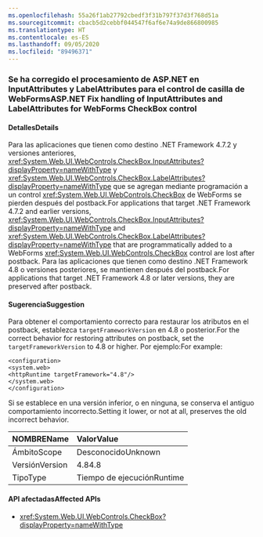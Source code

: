 ```yaml
---
ms.openlocfilehash: 55a26f1ab27792cbedf3f31b797f37d3f768d51a
ms.sourcegitcommit: cbacb5d2cebbf044547f6af6e74a9de866800985
ms.translationtype: HT
ms.contentlocale: es-ES
ms.lasthandoff: 09/05/2020
ms.locfileid: "89496371"
---
```

### <a name="aspnet-fix-handling-of-inputattributes-and-labelattributes-for-webforms-checkbox-control"></a><span data-ttu-id="eb50c-101">Se ha corregido el procesamiento de ASP.NET en InputAttributes y LabelAttributes para el control de casilla de WebForms</span><span class="sxs-lookup"><span data-stu-id="eb50c-101">ASP.NET Fix handling of InputAttributes and LabelAttributes for WebForms CheckBox control</span></span>

#### <a name="details"></a><span data-ttu-id="eb50c-102">Detalles</span><span class="sxs-lookup"><span data-stu-id="eb50c-102">Details</span></span>

<span data-ttu-id="eb50c-103">Para las aplicaciones que tienen como destino .NET Framework 4.7.2 y versiones anteriores, <xref:System.Web.UI.WebControls.CheckBox.InputAttributes?displayProperty=nameWithType> y <xref:System.Web.UI.WebControls.CheckBox.LabelAttributes?displayProperty=nameWithType> que se agregan mediante programación a un control <xref:System.Web.UI.WebControls.CheckBox> de WebForms se pierden después del postback.</span><span class="sxs-lookup"><span data-stu-id="eb50c-103">For applications that target .NET Framework 4.7.2 and earlier versions, <xref:System.Web.UI.WebControls.CheckBox.InputAttributes?displayProperty=nameWithType> and <xref:System.Web.UI.WebControls.CheckBox.LabelAttributes?displayProperty=nameWithType> that are programmatically added to a WebForms <xref:System.Web.UI.WebControls.CheckBox> control are lost after postback.</span></span> <span data-ttu-id="eb50c-104">Para las aplicaciones que tienen como destino .NET Framework 4.8 o versiones posteriores, se mantienen después del postback.</span><span class="sxs-lookup"><span data-stu-id="eb50c-104">For applications that target .NET Framework 4.8 or later versions, they are preserved after postback.</span></span>

#### <a name="suggestion"></a><span data-ttu-id="eb50c-105">Sugerencia</span><span class="sxs-lookup"><span data-stu-id="eb50c-105">Suggestion</span></span>

<span data-ttu-id="eb50c-106">Para obtener el comportamiento correcto para restaurar los atributos en el postback, establezca <code>targetFrameworkVersion</code> en 4.8 o posterior.</span><span class="sxs-lookup"><span data-stu-id="eb50c-106">For the correct behavior for restoring attributes on postback, set the <code>targetFrameworkVersion</code> to 4.8 or higher.</span></span> <span data-ttu-id="eb50c-107">Por ejemplo:</span><span class="sxs-lookup"><span data-stu-id="eb50c-107">For example:</span></span><pre><code class="lang-xml">&lt;configuration&gt;&#13;&#10;&lt;system.web&gt;&#13;&#10;&lt;httpRuntime targetFramework=&quot;4.8&quot;/&gt;&#13;&#10;&lt;/system.web&gt;&#13;&#10;&lt;/configuration&gt;&#13;&#10;</code></pre><span data-ttu-id="eb50c-108">Si se establece en una versión inferior, o en ninguna, se conserva el antiguo comportamiento incorrecto.</span><span class="sxs-lookup"><span data-stu-id="eb50c-108">Setting it lower, or not at all, preserves the old incorrect behavior.</span></span>

| <span data-ttu-id="eb50c-109">NOMBRE</span><span class="sxs-lookup"><span data-stu-id="eb50c-109">Name</span></span>    | <span data-ttu-id="eb50c-110">Valor</span><span class="sxs-lookup"><span data-stu-id="eb50c-110">Value</span></span>       |
|:--------|:------------|
| <span data-ttu-id="eb50c-111">Ámbito</span><span class="sxs-lookup"><span data-stu-id="eb50c-111">Scope</span></span>   |<span data-ttu-id="eb50c-112">Desconocido</span><span class="sxs-lookup"><span data-stu-id="eb50c-112">Unknown</span></span>|
|<span data-ttu-id="eb50c-113">Versión</span><span class="sxs-lookup"><span data-stu-id="eb50c-113">Version</span></span>|<span data-ttu-id="eb50c-114">4.8</span><span class="sxs-lookup"><span data-stu-id="eb50c-114">4.8</span></span>|
|<span data-ttu-id="eb50c-115">Tipo</span><span class="sxs-lookup"><span data-stu-id="eb50c-115">Type</span></span>|<span data-ttu-id="eb50c-116">Tiempo de ejecución</span><span class="sxs-lookup"><span data-stu-id="eb50c-116">Runtime</span></span>|

#### <a name="affected-apis"></a><span data-ttu-id="eb50c-117">API afectadas</span><span class="sxs-lookup"><span data-stu-id="eb50c-117">Affected APIs</span></span>

- <xref:System.Web.UI.WebControls.CheckBox?displayProperty=nameWithType>

<!--

#### Affected APIs

- `T:System.Web.UI.WebControls.CheckBox`

-->
